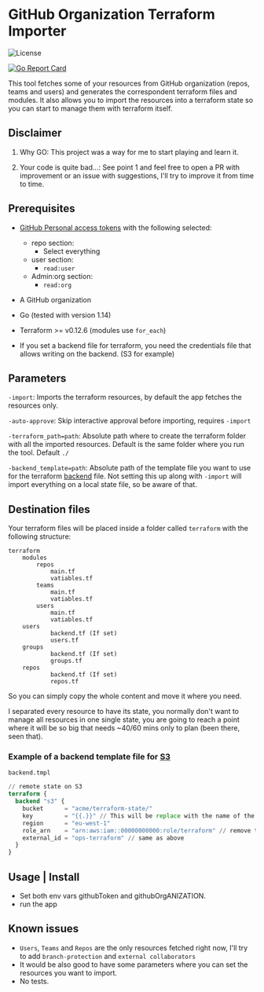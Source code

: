 # GitHub Organization Terraform Importer

![License](https://img.shields.io/github/license/AlessioCasco/GitHub-organization-terraform-importer)

[![Go Report Card](https://goreportcard.com/badge/github.com/AlessioCasco/GitHub-organization-terraform-importer)](https://goreportcard.com/report/github.com/AlessioCasco/GitHub-organization-terraform-importer)

This tool fetches some of your resources from GitHub organization (repos, teams and users) and generates the correspondent terraform files and modules.
It also allows you to import the resources into a terraform state so you can start to manage them with terraform itself.

## Disclaimer

1) Why GO: This project was a way for me to start playing and learn it.

2) Your code is quite bad...: See point 1 and feel free to open a PR with improvement or an issue with suggestions, I'll try to improve it from time to time.

## Prerequisites

* [GitHub Personal access tokens](https://GitHub.com/settings/tokens) with the following selected:
  * repo section:
    * Select everything
  * user section:
    * `read:user`
  * Admin:org section:
    * `read:org`

* A GitHub organization
* Go (tested with version 1.14)
* Terraform >= v0.12.6 (modules use `for_each`)
* If you set a backend file for terraform, you need the credentials file that allows writing on the backend. (S3 for example)

## Parameters

`-import`: Imports the terraform resources, by default the app fetches the resources only.

`-auto-approve`: Skip interactive approval before importing, requires `-import`

`-terraform_path=path`: Absolute path where to create the terraform folder with all the imported resources. Default is the same folder where you run the tool. Default `./`

`-backend_template=path`: Absolute path of the template file you want to use for the terraform [backend](https://www.terraform.io/docs/backends/config.html) file. Not setting this up along with `-import` will import everything on a local state file, so be aware of that.

## Destination files

Your terraform files will be placed inside a folder called `terraform` with the following structure:

```text
terraform
    modules
        repos
            main.tf
            vatiables.tf
        teams
            main.tf
            vatiables.tf
        users
            main.tf
            vatiables.tf
    users
            backend.tf (If set)
            users.tf
    groups
            backend.tf (If set)
            groups.tf
    repos
            backend.tf (If set)
            repos.tf
```

So you can simply copy the whole content and move it where you need.

I separated every resource to have its state, you normally don't want to manage all resources in one single state, you are going to reach a point where it will be so big that needs ~40/60 mins only to plan (been there, seen that).

### Example of a backend template file for [S3](https://www.terraform.io/docs/backends/types/s3.html)

`backend.tmpl`

```terraform
// remote state on S3
terraform {
  backend "s3" {
    bucket      = "acme/terraform-state/"
    key         = "{{.}}" // This will be replace with the name of the resource the state holds.
    region      = "eu-west-1"
    role_arn    = "arn:aws:iam::00000000000:role/terraform" // remove this if you don't use assume roles
    external_id = "ops-terraform" // same as above
  }
}
```

## Usage | Install

* Set both env vars githubToken and githubOrgANIZATION.
* run the app

## Known issues

* `Users`, `Teams` and `Repos` are the only resources fetched right now, I'll try to add `branch-protection` and `external collaborators`
* It would be also good to have some parameters where you can set the resources you want to import.
* No tests.
